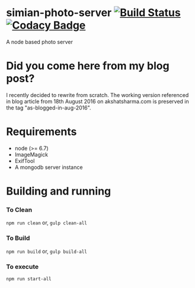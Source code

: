 # simian-photo-server [![Build Status](https://travis-ci.org/akshat1/simian-photo-server.svg?branch=master)](https://travis-ci.org/akshat1/simian-photo-server) [![Codacy Badge](https://api.codacy.com/project/badge/Grade/58649b8d4db6467984b7f9f5dc982f0f)](https://www.codacy.com/app/akshat-sh/simian-photo-server?utm_source=github.com&amp;utm_medium=referral&amp;utm_content=akshat1/simian-photo-server&amp;utm_campaign=Badge_Grade)

A node based photo server

# Did you come here from my blog post?
I recently decided to rewrite from scratch. The working version referenced in blog article from 18th August 2016 on akshatsharma.com is preserved in the tag "as-blogged-in-aug-2016".

# Requirements
- node (>= 6.7)
- ImageMagick
- ExifTool
- A mongodb server instance

# Building and running
### To Clean
`npm run clean` or, `gulp clean-all`

### To Build
`npm run build` or, `gulp build-all`

### To execute
`npm run start-all`

